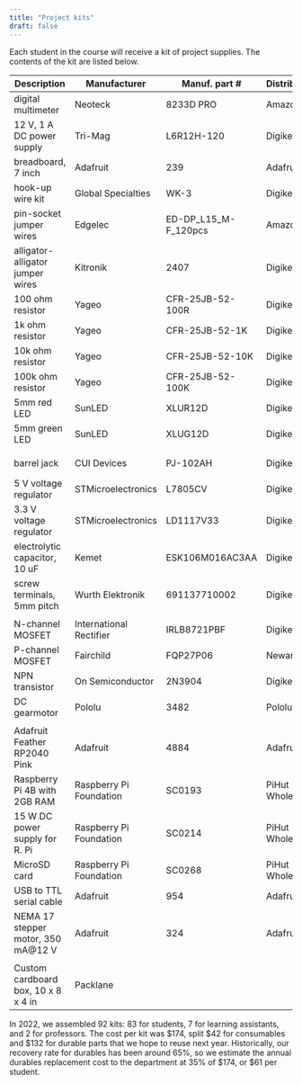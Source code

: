 ```yaml
---
title: "Project kits"
draft: false
---
```


Each student in the course will receive a kit of project supplies. The contents of the kit are listed below.

| Description                              | Manufacturer            | Manuf. part #        | Distributor     | Dist. part #    |                |
|------------------------------------------|-------------------------|----------------------|-----------------|-----------------|----------------|
| digital multimeter                       | Neoteck                 | 8233D PRO            | Amazon          | B01NAVAT9S      | 1              |
| 12 V, 1 A DC power supply                | Tri-Mag                 | L6R12H-120           | Digikey         | 364-1264-ND     | 1              |
| breadboard, 7 inch                       | Adafruit                | 239                  | Adafruit        | 239             | 1              |
| hook-up wire kit                         | Global Specialties      | WK-3                 | Digikey         | BKWK-3-ND       | 1              |
| pin-socket jumper wires                	 | Edgelec	               | ED-DP_L15_M-F_120pcs |	Amazon          | B07GD2869Z	    | 10             |
| alligator-alligator jumper wires         | Kitronik                | 2407                 | Digikey         | 1927-1085-ND    | 2 from 10 pack |
| 100 ohm resistor                         | Yageo	                 | CFR-25JB-52-100R     |	Digikey	        | 100QBK-ND       | 5              |
| 1k ohm resistor                          | Yageo	                 | CFR-25JB-52-1K       |	Digikey	        | 1.0KQBK-ND      | 5              |
| 10k ohm resistor                         | Yageo	                 | CFR-25JB-52-10K      |	Digikey	        | 10KQBK-ND       | 5              |
| 100k ohm resistor                        | Yageo	                 | CFR-25JB-52-100K     |	Digikey	        | 100KQBK-ND      | 5              |
| 5mm red LED                              | SunLED	                 | XLUR12D	            | Digikey	        | 1497-1031-ND    | 5              |
| 5mm green LED                            | SunLED	                 | XLUG12D	            | Digikey	        | 1497-1023-ND    | 5              |
|                                          |                         |                      |                 |                 |                |
| barrel jack                              | CUI Devices             | PJ-102AH             | Digikey         | CP-102AH-ND     | 1              |
| 5 V voltage regulator                    | STMicroelectronics      | L7805CV              | Digikey         | 497-1443-5-ND   | 1              |
| 3.3 V voltage regulator                  | STMicroelectronics      | LD1117V33            | Digikey         | 497-1491-5-ND   | 1              |
| electrolytic capacitor, 10 uF            | Kemet                   | ESK106M016AC3AA      | Digikey         | 399-6597-ND     | 2              |
| screw terminals, 5mm pitch               | Wurth Elektronik        | 691137710002         | Digikey         | 732-10955-ND    | 1              |
|                                          |                         |                      |                 |                 |                |
| N-channel MOSFET                         | International Rectifier | IRLB8721PBF          | Digikey         | IRLB8721PBF-ND  | 2              |
| P-channel MOSFET                         | Fairchild               | FQP27P06             | Newark          | 58K1524         | 2              |
| NPN transistor                           | On Semiconductor        | 2N3904               | Digikey         | 2N3904FS-ND     | 2              |
| DC gearmotor                             | Pololu                  | 3482                 | Pololu          | 3482            | 1              |
|                                          |                         |                      |                 |                 |                |
| Adafruit Feather RP2040 Pink             | Adafruit                | 4884                 | Adafruit        | 4884            | 1              |
| Raspberry Pi 4B with 2GB RAM             | Raspberry Pi Foundation | SC0193               | PiHut Wholesale | SC0193          | 1              |
| 15 W DC power supply for R. Pi           | Raspberry Pi Foundation | SC0214               | PiHut Wholesale | SC0214          | 1              |
| MicroSD card                             | Raspberry Pi Foundation | SC0268               | PiHut Wholesale | SC0268          | 1              |
| USB to TTL serial cable                  | Adafruit                | 954                  | Adafruit        | 954             | 1              |
| NEMA 17 stepper motor, 350 mA@12 V       | Adafruit                | 324                  | Adafruit        | 324             | 1              |
|                                          |                         |                      |                 |                 |                |
| Custom cardboard box, 10 x 8 x 4 in      | Packlane                |                      |                 |                 | 1              |

In 2022, we assembled 92 kits: 83 for students, 7 for learning assistants, and 2 for professors. The cost per kit was $174, split $42 for consumables and $132 for durable parts that we hope to reuse next year. Historically, our recovery rate for durables has been around 65%, so we estimate the annual durables replacement cost to the department at 35% of $174, or $61 per student.

